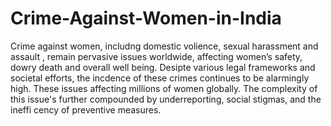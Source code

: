 # Crime-Against-Women-in-India
 Crime against women, includng domestic
 volience, sexual harassment and assault ,
 remain pervasive issues worldwide, affecting
 women’s safety, dowry death and overall well
being. Desipte various legal frameworks and
 societal efforts, the incdence of these crimes
 continues to be alarmingly high. These issues
 affecting millions of women globally. The
 complexity of this issue's further compounded
 by underreporting, social stigmas, and the ineffi
 cency of preventive measures.
